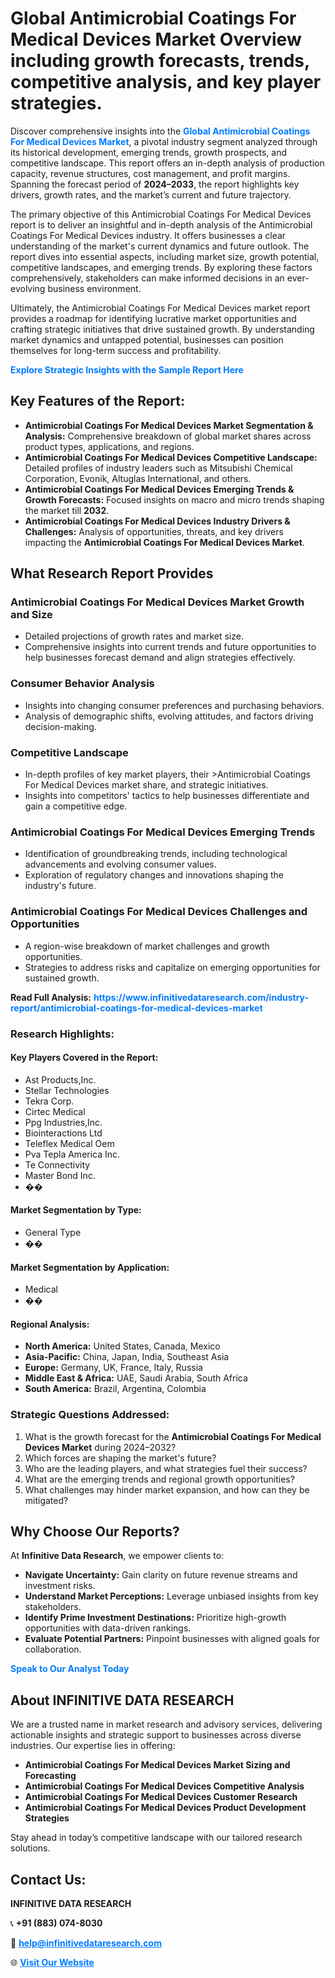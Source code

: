 <h1>Global Antimicrobial Coatings For Medical Devices Market Overview including growth forecasts, trends, competitive analysis, and key player strategies.</h1>
<p>
Discover comprehensive insights into the 
<a href="https://www.infinitivedataresearch.com/industry-report/antimicrobial-coatings-for-medical-devices-market" rel="dofollow" style="color: #007BFF; text-decoration: none;"><strong>Global Antimicrobial Coatings For Medical Devices Market</strong></a>, a pivotal industry segment analyzed through its historical development, emerging trends, growth prospects, and competitive landscape. This report offers an in-depth analysis of production capacity, revenue structures, cost management, and profit margins. Spanning the forecast period of <strong>2024–2033</strong>, the report highlights key drivers, growth rates, and the market’s current and future trajectory.
</p>
<p>
The primary objective of this Antimicrobial Coatings For Medical Devices report is to deliver an insightful and in-depth analysis of the Antimicrobial Coatings For Medical Devices industry. It offers businesses a clear understanding of the market's current dynamics and future outlook. The report dives into essential aspects, including market size, growth potential, competitive landscapes, and emerging trends. By exploring these factors comprehensively, stakeholders can make informed decisions in an ever-evolving business environment.
</p>
<p>
Ultimately, the Antimicrobial Coatings For Medical Devices market report provides a roadmap for identifying lucrative market opportunities and crafting strategic initiatives that drive sustained growth. By understanding market dynamics and untapped potential, businesses can position themselves for long-term success and profitability.
</p>
<p>
<a href="https://www.infinitivedataresearch.com/request-sample/reportId=109214" style="color: #007BFF; text-decoration: none;"><strong>Explore Strategic Insights with the Sample Report Here</strong></a>
</p>

<h2>Key Features of the Report:</h2>
<ul>
<li><strong>Antimicrobial Coatings For Medical Devices Market Segmentation & Analysis:</strong> Comprehensive breakdown of global market shares across product types, applications, and regions.</li>
<li><strong>Antimicrobial Coatings For Medical Devices Competitive Landscape:</strong> Detailed profiles of industry leaders such as Mitsubishi Chemical Corporation, Evonik, Altuglas International, and others.</li>
<li><strong>Antimicrobial Coatings For Medical Devices Emerging Trends & Growth Forecasts:</strong> Focused insights on macro and micro trends shaping the market till <strong>2032</strong>.</li>
<li><strong>Antimicrobial Coatings For Medical Devices Industry Drivers & Challenges:</strong> Analysis of opportunities, threats, and key drivers impacting the <strong>Antimicrobial Coatings For Medical Devices Market</strong>.</li>
</ul>

<h2>What Research Report Provides</h2>
<h3>Antimicrobial Coatings For Medical Devices Market Growth and Size</h3>
<ul>
<li>Detailed projections of growth rates and market size.</li>
<li>Comprehensive insights into current trends and future opportunities to help businesses forecast demand and align strategies effectively.</li>
</ul>

<h3>Consumer Behavior Analysis</h3>
<ul>
<li>Insights into changing consumer preferences and purchasing behaviors.</li>
<li>Analysis of demographic shifts, evolving attitudes, and factors driving decision-making.</li>
</ul>

<h3>Competitive Landscape</h3>
<ul>
<li>In-depth profiles of key market players, their >Antimicrobial Coatings For Medical Devices market share, and strategic initiatives.</li>
<li>Insights into competitors' tactics to help businesses differentiate and gain a competitive edge.</li>
</ul>

<h3>Antimicrobial Coatings For Medical Devices Emerging Trends</h3>
<ul>
<li>Identification of groundbreaking trends, including technological advancements and evolving consumer values.</li>
<li>Exploration of regulatory changes and innovations shaping the industry's future.</li>
</ul>

<h3>Antimicrobial Coatings For Medical Devices Challenges and Opportunities</h3>
<ul>
<li>A region-wise breakdown of market challenges and growth opportunities.</li>
<li>Strategies to address risks and capitalize on emerging opportunities for sustained growth.</li>
</ul>
<p><strong>Read Full Analysis:</strong> <a href="https://www.infinitivedataresearch.com/industry-report/antimicrobial-coatings-for-medical-devices-market" rel="dofollow" style="color: #007BFF; text-decoration: none;"><strong>https://www.infinitivedataresearch.com/industry-report/antimicrobial-coatings-for-medical-devices-market</strong></a></p>
<h3>Research Highlights:</h3>
<h4>Key Players Covered in the Report:</h4>
<ul><li>Ast Products,Inc.</li><li>Stellar Technologies</li><li>Tekra Corp.</li><li>Cirtec Medical</li><li>Ppg Industries,Inc.</li><li>Biointeractions Ltd</li><li>Teleflex Medical Oem</li><li>Pva Tepla America Inc.</li><li>Te Connectivity</li><li>Master Bond Inc.</li><li>��</li></ul>
<h4>Market Segmentation by Type:</h4>
<ul><li>General Type</li><li>��</li></ul>
<h4>Market Segmentation by Application:</h4>
<ul><li>Medical</li><li>��</li></ul>

<h4>Regional Analysis:</h4>
<ul>
<li><strong>North America:</strong> United States, Canada, Mexico</li>
<li><strong>Asia-Pacific:</strong> China, Japan, India, Southeast Asia</li>
<li><strong>Europe:</strong> Germany, UK, France, Italy, Russia</li>
<li><strong>Middle East & Africa:</strong> UAE, Saudi Arabia, South Africa</li>
<li><strong>South America:</strong> Brazil, Argentina, Colombia</li>
</ul>

<h3>Strategic Questions Addressed:</h3>
<ol>
<li>What is the growth forecast for the <strong>Antimicrobial Coatings For Medical Devices Market</strong> during 2024–2032?</li>
<li>Which forces are shaping the market's future?</li>
<li>Who are the leading players, and what strategies fuel their success?</li>
<li>What are the emerging trends and regional growth opportunities?</li>
<li>What challenges may hinder market expansion, and how can they be mitigated?</li>
</ol>

<h2>Why Choose Our Reports?</h2>
<p>At <strong>Infinitive Data Research</strong>, we empower clients to:</p>
<ul>
<li><strong>Navigate Uncertainty:</strong> Gain clarity on future revenue streams and investment risks.</li>
<li><strong>Understand Market Perceptions:</strong> Leverage unbiased insights from key stakeholders.</li>
<li><strong>Identify Prime Investment Destinations:</strong> Prioritize high-growth opportunities with data-driven rankings.</li>
<li><strong>Evaluate Potential Partners:</strong> Pinpoint businesses with aligned goals for collaboration.</li>
</ul>
<p><a href="https://www.infinitivedataresearch.com/industry-report/antimicrobial-coatings-for-medical-devices-market" rel="dofollow" style="color: #007BFF; text-decoration: none;"><strong>Speak to Our Analyst Today</strong></a></p>

<h2>About INFINITIVE DATA RESEARCH</h2>
<p>We are a trusted name in market research and advisory services, delivering actionable insights and strategic support to businesses across diverse industries. Our expertise lies in offering:</p>
<ul>
<li><strong>Antimicrobial Coatings For Medical Devices Market Sizing and Forecasting</strong></li>
<li><strong>Antimicrobial Coatings For Medical Devices Competitive Analysis</strong></li>
<li><strong>Antimicrobial Coatings For Medical Devices Customer Research</strong></li>
<li><strong>Antimicrobial Coatings For Medical Devices Product Development Strategies</strong></li>
</ul>
<p>Stay ahead in today’s competitive landscape with our tailored research solutions.</p>

<h2>Contact Us:</h2>
<p><strong>INFINITIVE DATA RESEARCH</strong></p>
<p>📞 <strong>+91 (883) 074-8030</strong></p>
<p>📧 <strong><a href="mailto:help@infinitivedataresearch.com" style="color: #007BFF;">help@infinitivedataresearch.com</a></strong></p>
<p>🌐 <strong><a href="https://www.infinitivedataresearch.com" rel="dofollow" style="color: #007BFF;">Visit Our Website</a></strong></p>